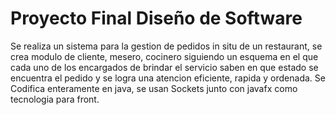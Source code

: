 # Proyecto Final Diseño de Software
Se realiza un sistema para la gestion de pedidos in situ de un restaurant, se crea modulo de cliente, mesero, cocinero siguiendo un esquema en el que cada uno de los encargados de brindar el servicio saben en que estado se encuentra el pedido y se logra una atencion eficiente, rapida y ordenada.
Se Codifica enteramente en java, se usan Sockets junto con javafx como tecnologia para front.
